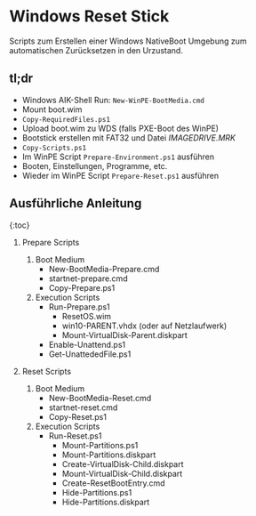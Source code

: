 # Windows Reset Stick

Scripts zum Erstellen einer Windows NativeBoot Umgebung zum automatischen Zurücksetzen in den Urzustand.

## tl;dr

* Windows AIK-Shell Run: ``New-WinPE-BootMedia.cmd``
* Mount boot.wim
* ``Copy-RequiredFiles.ps1``
* Upload boot.wim zu WDS (falls PXE-Boot des WinPE)
* Bootstick erstellen mit FAT32 und Datei _IMAGEDRIVE.MRK_
* ``Copy-Scripts.ps1``
* Im WinPE Script ``Prepare-Environment.ps1`` ausführen
* Booten, Einstellungen, Programme, etc.
* Wieder im WinPE Script ``Prepare-Reset.ps1`` ausführen

## Ausführliche Anleitung

{:toc}


1. Prepare Scripts
    1. Boot Medium
        - New-BootMedia-Prepare.cmd
        - startnet-prepare.cmd
        - Copy-Prepare.ps1
    2. Execution Scripts
        - Run-Prepare.ps1
            - ResetOS.wim
            - win10-PARENT.vhdx (oder auf Netzlaufwerk)
            - Mount-VirtualDisk-Parent.diskpart
        - Enable-Unattend.ps1
        - Get-UnattededFile.ps1

2. Reset Scripts
    1. Boot Medium
        - New-BootMedia-Reset.cmd
        - startnet-reset.cmd
        - Copy-Reset.ps1
    2. Execution Scripts
        - Run-Reset.ps1
            - Mount-Partitions.ps1
            - Mount-Partitions.diskpart
            - Create-VirtualDisk-Child.diskpart
            - Mount-VirtualDisk-Child.diskpart
            - Create-ResetBootEntry.cmd
            - Hide-Partitions.ps1
            - Hide-Partitions.diskpart